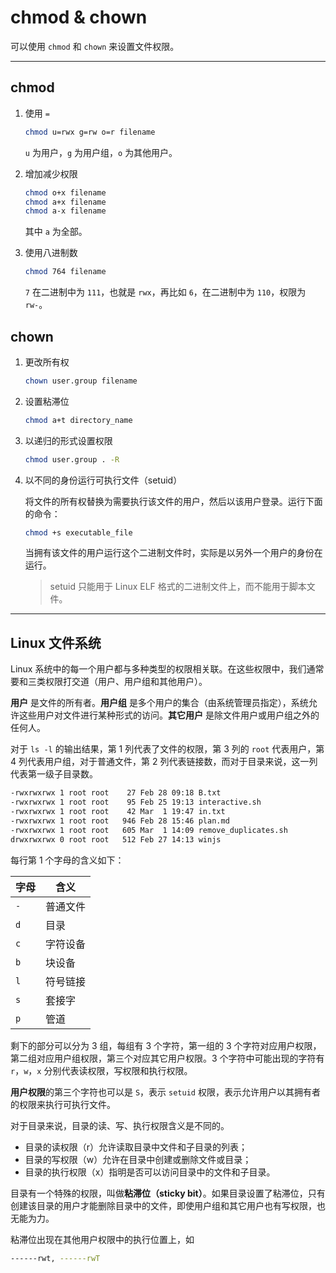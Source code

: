 # chmod & chown
可以使用 `chmod` 和 `chown` 来设置文件权限。

--- 
## chmod
1. 使用 `=`

    ```sh
    chmod u=rwx g=rw o=r filename
    ```
    `u` 为用户，`g` 为用户组，`o` 为其他用户。

2. 增加减少权限

    ```sh
    chmod o+x filename
    chmod a+x filename
    chmod a-x filename
    ```
    其中 `a` 为全部。

3. 使用八进制数

    ```sh
    chmod 764 filename
    ```

    `7` 在二进制中为 `111`，也就是 `rwx`，再比如 `6`，在二进制中为 `110`，权限为 `rw-`。

## chown
1. 更改所有权

    ```sh
    chown user.group filename
    ```

2. 设置粘滞位

    ```sh
    chmod a+t directory_name
    ```

3. 以递归的形式设置权限

    ```sh
    chmod user.group . -R
    ```

4. 以不同的身份运行可执行文件（setuid）

    将文件的所有权替换为需要执行该文件的用户，然后以该用户登录。运行下面的命令：
    ```sh
    chmod +s executable_file
    ```

    当拥有该文件的用户运行这个二进制文件时，实际是以另外一个用户的身份在运行。

    > setuid 只能用于 Linux ELF 格式的二进制文件上，而不能用于脚本文件。

---

## Linux 文件系统

Linux 系统中的每一个用户都与多种类型的权限相关联。在这些权限中，我们通常要和三类权限打交道（用户、用户组和其他用户）。

**用户** 是文件的所有者。**用户组** 是多个用户的集合（由系统管理员指定），系统允许这些用户对文件进行某种形式的访问。**其它用户** 是除文件用户或用户组之外的任何人。

对于 `ls -l` 的输出结果，第 1 列代表了文件的权限，第 3 列的 `root` 代表用户，第 4 列代表用户组，对于普通文件，第 2 列代表链接数，而对于目录来说，这一列代表第一级子目录数。

```sh
-rwxrwxrwx 1 root root    27 Feb 28 09:18 B.txt
-rwxrwxrwx 1 root root    95 Feb 25 19:13 interactive.sh
-rwxrwxrwx 1 root root    42 Mar  1 19:47 in.txt
-rwxrwxrwx 1 root root   946 Feb 28 15:46 plan.md
-rwxrwxrwx 1 root root   605 Mar  1 14:09 remove_duplicates.sh
drwxrwxrwx 0 root root   512 Feb 27 14:13 winjs
```

每行第 1 个字母的含义如下：

| 字母 | 含义     |
| ---- | -------- |
| `-`  | 普通文件 |
| `d`  | 目录     |
| `c`  | 字符设备 |
| `b`  | 块设备   |
| `l`  | 符号链接 |
| `s`  | 套接字   |
| `p`  | 管道     |

剩下的部分可以分为 3 组，每组有 3 个字符，第一组的 3 个字符对应用户权限，第二组对应用户组权限，第三个对应其它用户权限。3 个字符中可能出现的字符有 `r`，`w`，`x` 分别代表读权限，写权限和执行权限。

**用户权限**的第三个字符也可以是 `S`，表示 `setuid` 权限，表示允许用户以其拥有者的权限来执行可执行文件。

对于目录来说，目录的读、写、执行权限含义是不同的。

+ 目录的读权限（r）允许读取目录中文件和子目录的列表；
+ 目录的写权限（w）允许在目录中创建或删除文件或目录；
+ 目录的执行权限（x）指明是否可以访问目录中的文件和子目录。

目录有一个特殊的权限，叫做**粘滞位（sticky bit）**。如果目录设置了粘滞位，只有创建该目录的用户才能删除目录中的文件，即使用户组和其它用户也有写权限，也无能为力。

粘滞位出现在其他用户权限中的执行位置上，如
```sh
------rwt, ------rwT
```
